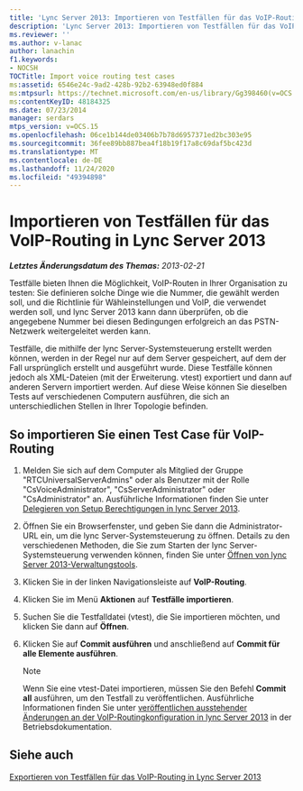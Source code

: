```yaml
---
title: 'Lync Server 2013: Importieren von Testfällen für das VoIP-Routing'
description: 'Lync Server 2013: Importieren von Testfällen für das VoIP-Routing'
ms.reviewer: ''
ms.author: v-lanac
author: lanachin
f1.keywords:
- NOCSH
TOCTitle: Import voice routing test cases
ms:assetid: 6546e24c-9ad2-428b-92b2-63948ed0f884
ms:mtpsurl: https://technet.microsoft.com/en-us/library/Gg398460(v=OCS.15)
ms:contentKeyID: 48184325
ms.date: 07/23/2014
manager: serdars
mtps_version: v=OCS.15
ms.openlocfilehash: 06ce1b144de03406b7b78d6957371ed2bc303e95
ms.sourcegitcommit: 36fee89bb887bea4f18b19f17a8c69daf5bc423d
ms.translationtype: MT
ms.contentlocale: de-DE
ms.lasthandoff: 11/24/2020
ms.locfileid: "49394898"
---
```

# <a name="import-voice-routing-test-cases-in-lync-server-2013"></a>Importieren von Testfällen für das VoIP-Routing in Lync Server 2013

<div data-xmlns="http://www.w3.org/1999/xhtml">

<div class="topic" data-xmlns="http://www.w3.org/1999/xhtml" data-msxsl="urn:schemas-microsoft-com:xslt" data-cs="https://msdn.microsoft.com/">

<div data-asp="https://msdn2.microsoft.com/asp">



</div>

<div id="mainSection">

<div id="mainBody">

<span> </span>

_**Letztes Änderungsdatum des Themas:** 2013-02-21_

Testfälle bieten Ihnen die Möglichkeit, VoIP-Routen in Ihrer Organisation zu testen: Sie definieren solche Dinge wie die Nummer, die gewählt werden soll, und die Richtlinie für Wähleinstellungen und VoIP, die verwendet werden soll, und lync Server 2013 kann dann überprüfen, ob die angegebene Nummer bei diesen Bedingungen erfolgreich an das PSTN-Netzwerk weitergeleitet werden kann.

Testfälle, die mithilfe der lync Server-Systemsteuerung erstellt werden können, werden in der Regel nur auf dem Server gespeichert, auf dem der Fall ursprünglich erstellt und ausgeführt wurde. Diese Testfälle können jedoch als XML-Dateien (mit der Erweiterung. vtest) exportiert und dann auf anderen Servern importiert werden. Auf diese Weise können Sie dieselben Tests auf verschiedenen Computern ausführen, die sich an unterschiedlichen Stellen in Ihrer Topologie befinden.

<div>

## <a name="to-import-a-voice-routing-test-case"></a>So importieren Sie einen Test Case für VoIP-Routing

1.  Melden Sie sich auf dem Computer als Mitglied der Gruppe "RTCUniversalServerAdmins" oder als Benutzer mit der Rolle "CsVoiceAdministrator", "CsServerAdministrator" oder "CsAdministrator" an. Ausführliche Informationen finden Sie unter [Delegieren von Setup Berechtigungen in lync Server 2013](lync-server-2013-delegate-setup-permissions.md).

2.  Öffnen Sie ein Browserfenster, und geben Sie dann die Administrator-URL ein, um die lync Server-Systemsteuerung zu öffnen. Details zu den verschiedenen Methoden, die Sie zum Starten der lync Server-Systemsteuerung verwenden können, finden Sie unter [Öffnen von lync Server 2013-Verwaltungstools](lync-server-2013-open-lync-server-administrative-tools.md).

3.  Klicken Sie in der linken Navigationsleiste auf **VoIP-Routing**.

4.  Klicken Sie im Menü **Aktionen** auf **Testfälle importieren**.

5.  Suchen Sie die Testfalldatei (vtest), die Sie importieren möchten, und klicken Sie dann auf **Öffnen**.

6.  Klicken Sie auf **Commit ausführen** und anschließend auf **Commit für alle Elemente ausführen**.
    
    <div>
    

    > [!NOTE]  
    > Wenn Sie eine vtest-Datei importieren, müssen Sie den Befehl <STRONG>Commit all</STRONG> ausführen, um den Testfall zu veröffentlichen. Ausführliche Informationen finden Sie unter <A href="lync-server-2013-publish-pending-changes-to-the-voice-routing-configuration.md">veröffentlichen ausstehender Änderungen an der VoIP-Routingkonfiguration in lync Server 2013</A> in der Betriebsdokumentation.

    
    </div>

</div>

<div>

## <a name="see-also"></a>Siehe auch


[Exportieren von Testfällen für das VoIP-Routing in Lync Server 2013](lync-server-2013-export-voice-routing-test-cases.md)  
  

</div>

</div>

<span> </span>

</div>

</div>

</div>

